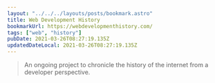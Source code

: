 ```yaml
---
layout: "../../../layouts/posts/bookmark.astro"
title: Web Development History
bookmarkUrl: https://webdevelopmenthistory.com/
tags: ["web", "history"]
pubDate: 2021-03-26T08:27:19.135Z
updatedDateLocal: 2021-03-26T08:27:19.135Z
---
```


> An ongoing project to chronicle the history of the internet from a developer perspective.
